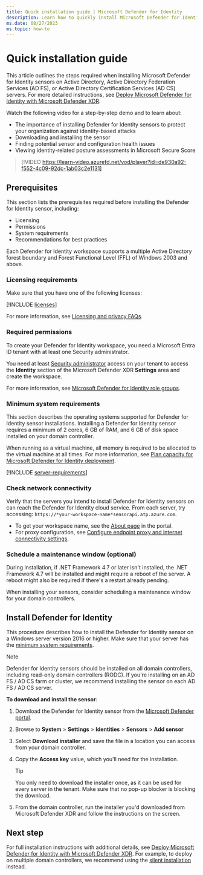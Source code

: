 ```yaml
---
title: Quick installation guide | Microsoft Defender for Identity
description: Learn how to quickly install Microsoft Defender for Identity on Active Directory, Active Directory Federation Services (AD FS), or Active Directory Certificate Services (AD CS) servers.
ms.date: 08/27/2023
ms.topic: how-to
---
```


# Quick installation guide

This article outlines the steps required when installing Microsoft Defender for Identity sensors on Active Directory, Active Directory Federation Services (AD FS), or Active Directory Certification Services (AD CS) servers. For more detailed instructions, see [Deploy Microsoft Defender for Identity with Microsoft Defender XDR](deploy-defender-identity.md).

Watch the following video for a step-by-step demo and to learn about:

- The importance of installing Defender for Identity sensors to protect your organization against identity-based attacks
- Downloading and installing the sensor
- Finding potential sensor and configuration health issues
- Viewing identity-related posture assessments in Microsoft Secure Score

> [!VIDEO https://learn-video.azurefd.net/vod/player?id=de930a92-f552-4c09-92dc-1ab03c2e1131]

## Prerequisites

This section lists the prerequisites required before installing the Defender for Identity sensor, including:

- Licensing
- Permissions
- System requirements
- Recommendations for best practices

Each Defender for Identity workspace supports a multiple Active Directory forest boundary and Forest Functional Level (FFL) of Windows 2003 and above.

### Licensing requirements

Make sure that you have one of the following licenses:

[!INCLUDE [licenses](../includes/licenses.md)]

For more information, see [Licensing and privacy FAQs](/defender-for-identity/technical-faq#licensing-and-privacy).


### Required permissions

To create your Defender for Identity workspace, you need a Microsoft Entra ID tenant with at least one Security administrator.

You need at least [Security administrator](/azure/active-directory/users-groups-roles/directory-assign-admin-roles#available-roles) access on your tenant to access the **Identity** section of the Microsoft Defender XDR **Settings** area and create the workspace.

For more information, see [Microsoft Defender for Identity role groups](../role-groups.md).

### Minimum system requirements

This section describes the operating systems supported for Defender for Identity sensor installations. Installing a Defender for Identity sensor requires a minimum of 2 cores, 6 GB of RAM, and 6 GB of disk space installed on your domain controller.

When running as a virtual machine, all memory is required to be allocated to the virtual machine at all times. For more information, see [Plan capacity for Microsoft Defender for Identity deployment](capacity-planning.md).

[!INCLUDE [server-requirements](../includes/server-requirements.md)]

### Check network connectivity

Verify that the servers you intend to install Defender for Identity sensors on can reach the Defender for Identity cloud service. From each server, try accessing: `https://*your-workspace-name*sensorapi.atp.azure.com`.

- To get your workspace name, see the [About page](https://security.microsoft.com/settings/identities) in the portal.
- For proxy configuration, see [Configure endpoint proxy and internet connectivity settings](configure-proxy.md).

### Schedule a maintenance window (optional)

During installation, if .NET Framework 4.7 or later isn't installed, the .NET Framework 4.7 will be installed and might require a reboot of the server. A reboot might also be required if there's a restart already pending.

When installing your sensors, consider scheduling a maintenance window for your domain controllers.

## Install Defender for Identity


This procedure describes how to install the Defender for Identity sensor on a Windows server version 2016 or higher. Make sure that your server has the [minimum system requirements](#minimum-system-requirements).

> [!NOTE]
> Defender for Identity sensors should be installed on all domain controllers, including read-only domain controllers (RODC). If you're installing on an AD FS / AD CS farm or cluster, we recommend installing the sensor on each AD FS / AD CS server.
>

**To download and install the sensor**:

1. Download the Defender for Identity sensor from the [Microsoft Defender portal](https://security.microsoft.com).
1. Browse to **System** > **Settings** > **Identities** > **Sensors** > **Add sensor**
1. Select **Download installer** and save the file in a location you can access from your domain controller.
1. Copy the **Access key** value, which you'll need for the installation.

    > [!TIP]
    > You only need to download the installer once, as it can be used for every server in the tenant. Make sure that no pop-up blocker is blocking the download.

1. From the domain controller, run the installer you'd downloaded from Microsoft Defender XDR and follow the instructions on the screen.  


## Next step

For full installation instructions with additional details, see [Deploy Microsoft Defender for Identity with Microsoft Defender XDR](deploy-defender-identity.md).  For example, to deploy on multiple domain controllers, we recommend using the [silent installation](install-sensor.md#perform-a-defender-for-identity-silent-installation) instead.
